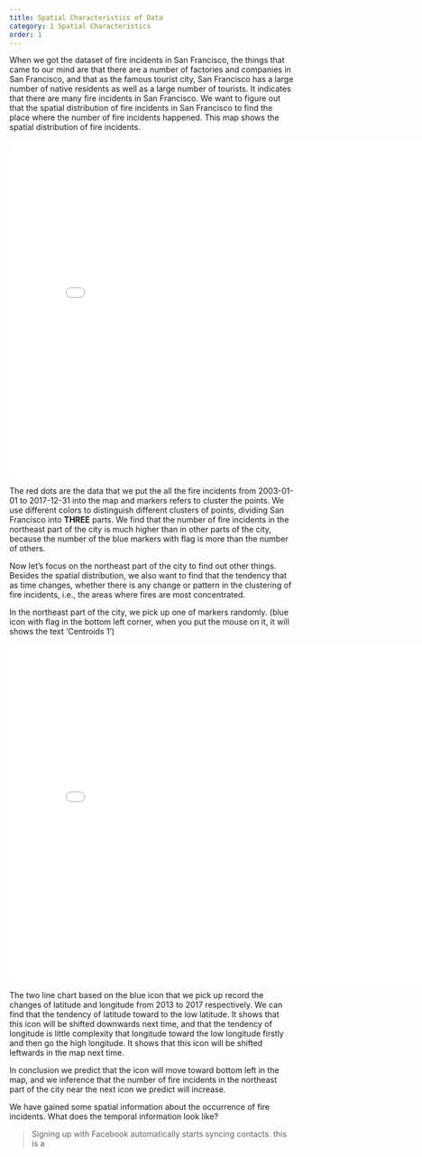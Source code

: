 ```yaml
---
title: Spatial Characteristics of Data
category: 1 Spatial Characteristics
order: 1
---
```


When we got the dataset of fire incidents in San Francisco, the things that came to our mind are that there are a number of factories and companies in San Francisco, and that as the famous tourist city, San Francisco has a large number of native residents as well as a large number of tourists. It indicates that there are many fire incidents in San Francisco. We want to figure out that the spatial distribution of fire incidents in San Francisco to find the place where the number of fire incidents happened. This map shows the spatial distribution of fire incidents.

<embed 
       type="text/html" 
       src="/images/k-means_map.html"
       width="800"
       height="600"
       >    
  
The red dots are the data that we put the all the fire incidents from 2003-01-01 to 2017-12-31 into the map and markers refers to cluster the points. We use different colors to distinguish different clusters of points, dividing San Francisco into **THREE** parts. We find that the number of fire incidents in the northeast part of the city is much higher than in other parts of the city, because the number of the blue markers with flag is more than the number of others.

Now let’s focus on the northeast part of the city to find out other things. Besides the spatial distribution, we also want to find that the tendency that as time changes, whether there is any change or pattern in the clustering of fire incidents, i.e., the areas where fires are most concentrated.

In the northeast part of the city, we pick up one of markers randomly. 
(blue icon with flag in the bottom left corner, when you put the mouse on it, it will shows the text ‘Centroids 1’)

<embed 
       type="text/html" 
       src="/images/two_lines_chart.html"
       width="800"
       height="600"
       >    


The two line chart based on the blue icon that we pick up record the changes of latitude and longitude from 2013 to 2017 respectively. We can find that the tendency of latitude toward to the low latitude. It shows that this icon will be shifted downwards next time, and that the tendency of longitude is little complexity that longitude toward the low longitude firstly and then go the high longitude. It shows that this icon will be shifted leftwards in the map next time. 

In conclusion we predict that the icon will move toward bottom left in the map, and we inference that the number of fire incidents in the northeast part of the city near the next icon we predict will increase. 


We have gained some spatial information about the occurrence of fire incidents. What does the temporal information look like?

> Signing up with Facebook automatically starts syncing contacts.
> this is a 
